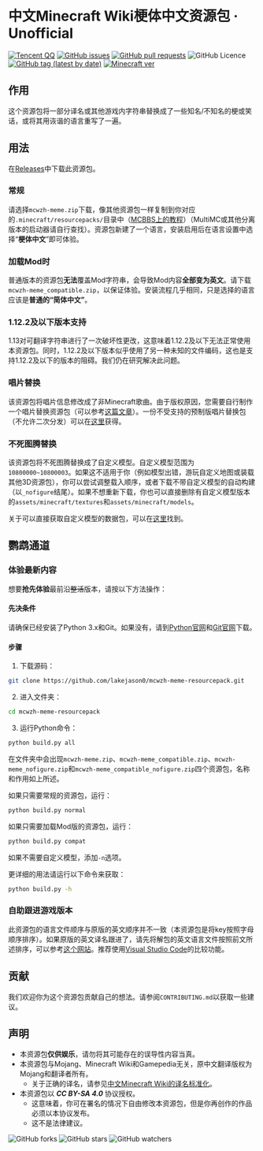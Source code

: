 # 中文Minecraft Wiki梗体中文资源包 · Unofficial

[![Tencent QQ](https://img.shields.io/static/v1?label=QQ&message=657876815&color=eb1923&style=flat-square&logo=tencent%20qq)](https://jq.qq.com/?_wv=1027&k=5tqdTeR)    [![GitHub issues](https://img.shields.io/github/issues/lakejason0/mcwzh-meme-resourcepack?logo=github&style=flat-square)](https://github.com/lakejason0/mcwzh-meme-resourcepack/issues)    [![GitHub pull requests](https://img.shields.io/github/issues-pr/lakejason0/mcwzh-meme-resourcepack?logo=github&style=flat-square)](https://github.com/lakejason0/mcwzh-meme-resourcepack/pulls)    ![GitHub Licence](https://img.shields.io/github/license/lakejason0/mcwzh-meme-resourcepack?style=flat-square&logo=creative%20commons)    [![GitHub tag (latest by date)](https://img.shields.io/github/v/tag/lakejason0/mcwzh-meme-resourcepack?label=latest%20version&style=flat-square)](https://github.com/lakejason0/mcwzh-meme-resourcepack/releases)    [![Minecraft ver](https://img.shields.io/static/v1?label=Minecraft%20version&message=1.13-20w07a&color=db2331&style=flat-square&logo=)](https://minecraft.net)

## 作用
这个资源包将一部分译名或其他游戏内字符串替换成了一些知名/不知名的梗或笑话，或将其用诙谐的语言重写了一遍。
## 用法
在[Releases](https://github.com/lakejason0/mcwzh-meme-resourcepack/releases)中下载此资源包。
### 常规
请选择`mcwzh-meme.zip`下载，像其他资源包一样复制到你对应的`.minecraft/resourcepacks/`目录中（[MCBBS上的教程](https://www.mcbbs.net/thread-880869-1-1.html)）（MultiMC或其他分离版本的启动器请自行查找）。资源包新建了一个语言，安装启用后在语言设置中选择“**梗体中文**”即可体验。
### 加载Mod时
普通版本的资源包**无法**覆盖Mod字符串，会导致Mod内容**全部变为英文**。请下载`mcwzh-meme_compatible.zip`，以保证体验。安装流程几乎相同，只是选择的语言应该是**普通的“简体中文”**。
### 1.12.2及以下版本支持
1.13对可翻译字符串进行了一次破坏性更改，这意味着1.12.2及以下无法正常使用本资源包。同时，1.12.2及以下版本似乎使用了另一种未知的文件编码，这也是支持1.12.2及以下的版本的阻碍。我们仍在研究解决此问题。
### 唱片替换
该资源包将唱片信息修改成了非Minecraft歌曲。由于版权原因，您需要自行制作一个唱片替换资源包（可以参考[这篇文章](https://www.planetminecraft.com/blog/how-to-change-music-discs-to-any-song---easy/)）。一份不受支持的预制版唱片替换包（不允许二次分发）可以在[这里](https://files.lakejason0.ml/images/3/34/%E5%94%B1%E7%89%87%E6%9B%BF%E6%8D%A2.zip)获得。
### 不死图腾替换
该资源包将不死图腾替换成了自定义模型。自定义模型范围为`10800000~10800003`。如果这不适用于你（例如模型出错，游玩自定义地图或装载其他3D资源包），你可以尝试调整载入顺序，或者下载不带自定义模型的自动构建（以`_nofigure`结尾）。如果不想重新下载，你也可以直接删除有自定义模型版本的`assets/minecraft/textures`和`assets/minecraft/models`。

关于可以直接获取自定义模型的数据包，可以在[这里](https://files.lakejason0.ml/images/e/e5/Figure.zip)找到。
## 鹦鹉通道
### 体验最新内容
想要**抢先体验**最前沿~~整活~~版本，请按以下方法操作：
#### 先决条件
请确保已经安装了Python 3.x和Git。如果没有，请到[Python官网](https://www.python.org)和[Git官网](https://www.git-scm.com)下载。
#### 步骤
1. 下载源码：
``` bash
git clone https://github.com/lakejason0/mcwzh-meme-resourcepack.git
```
2. 进入文件夹：
``` bash
cd mcwzh-meme-resourcepack
```
3. 运行Python命令：
``` bash
python build.py all
```
在文件夹中会出现`mcwzh-meme.zip`、`mcwzh-meme_compatible.zip`、`mcwzh-meme_nofigure.zip`和`mcwzh-meme_compatible_nofigure.zip`四个资源包，名称和作用如上所述。

如果只需要常规的资源包，运行：
``` bash
python build.py normal
```
如果只需要加载Mod版的资源包，运行：
``` bash
python build.py compat
```
如果不需要自定义模型，添加`-n`选项。

更详细的用法请运行以下命令来获取：
``` bash
python build.py -h
```
### 自助跟进游戏版本
此资源包的语言文件顺序与原版的英文顺序并不一致（本资源包是将key按照字母顺序排序）。如果原版的英文译名跟进了，请先将解包的英文语言文件按照前文所述排序，可以参考[这个网站](https://tool.funsmall.cn/jsonsort/)。推荐使用[Visual Studio Code](https://github.com/microsoft/vscode)的比较功能。
## 贡献
我们欢迎你为这个资源包贡献自己的想法。请参阅`CONTRIBUTING.md`以获取一些建议。
## 声明
- 本资源包**仅供娱乐**，请勿将其可能存在的误导性内容当真。
- 本资源包与Mojang、Minecraft Wiki和Gamepedia无关，原中文翻译版权为Mojang和翻译者所有。
  - 关于正确的译名，请参见[中文Minecraft Wiki的译名标准化](https://minecraft-zh.gamepedia.com/Minecraft_Wiki:译名标准化)。
- 本资源包以 ***CC BY-SA 4.0*** 协议授权。
  - 这意味着，你可在署名的情况下自由修改本资源包，但是你再创作的作品必须以本协议发布。
  - 这不是法律建议。

![GitHub forks](https://img.shields.io/github/forks/lakejason0/mcwzh-meme-resourcepack?style=social)    ![GitHub stars](https://img.shields.io/github/stars/lakejason0/mcwzh-meme-resourcepack?style=social)    ![GitHub watchers](https://img.shields.io/github/watchers/lakejason0/mcwzh-meme-resourcepack?style=social)
